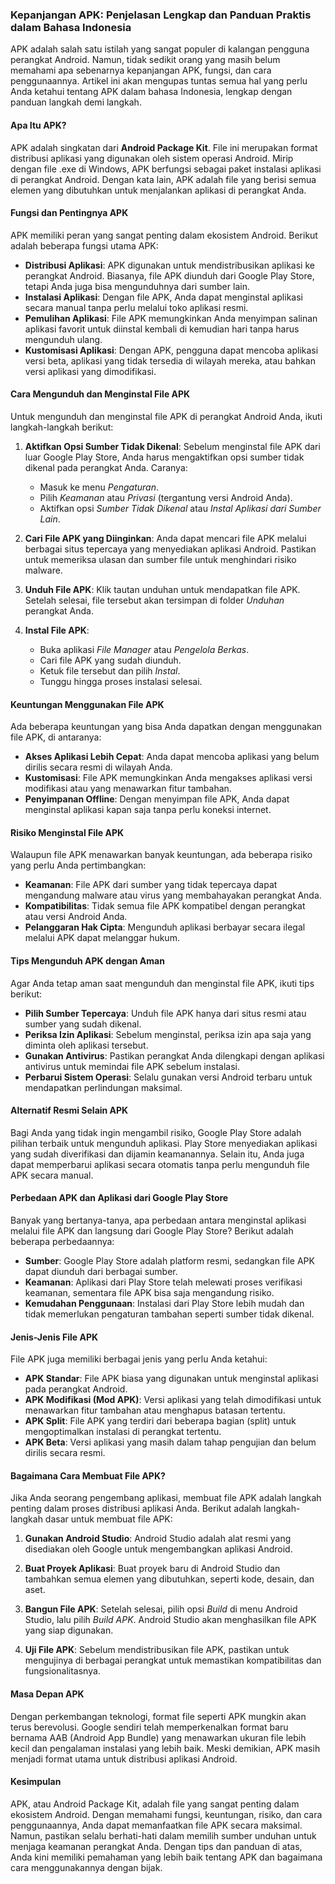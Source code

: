 ### Kepanjangan APK: Penjelasan Lengkap dan Panduan Praktis dalam Bahasa Indonesia

APK adalah salah satu istilah yang sangat populer di kalangan pengguna perangkat Android. Namun, tidak sedikit orang yang masih belum memahami apa sebenarnya kepanjangan APK, fungsi, dan cara penggunaannya. Artikel ini akan mengupas tuntas semua hal yang perlu Anda ketahui tentang APK dalam bahasa Indonesia, lengkap dengan panduan langkah demi langkah.

#### Apa Itu APK?
APK adalah singkatan dari **Android Package Kit**. File ini merupakan format distribusi aplikasi yang digunakan oleh sistem operasi Android. Mirip dengan file .exe di Windows, APK berfungsi sebagai paket instalasi aplikasi di perangkat Android. Dengan kata lain, APK adalah file yang berisi semua elemen yang dibutuhkan untuk menjalankan aplikasi di perangkat Anda.

#### Fungsi dan Pentingnya APK
APK memiliki peran yang sangat penting dalam ekosistem Android. Berikut adalah beberapa fungsi utama APK:

- **Distribusi Aplikasi**: APK digunakan untuk mendistribusikan aplikasi ke perangkat Android. Biasanya, file APK diunduh dari Google Play Store, tetapi Anda juga bisa mengunduhnya dari sumber lain.
- **Instalasi Aplikasi**: Dengan file APK, Anda dapat menginstal aplikasi secara manual tanpa perlu melalui toko aplikasi resmi.
- **Pemulihan Aplikasi**: File APK memungkinkan Anda menyimpan salinan aplikasi favorit untuk diinstal kembali di kemudian hari tanpa harus mengunduh ulang.
- **Kustomisasi Aplikasi**: Dengan APK, pengguna dapat mencoba aplikasi versi beta, aplikasi yang tidak tersedia di wilayah mereka, atau bahkan versi aplikasi yang dimodifikasi.

#### Cara Mengunduh dan Menginstal File APK
Untuk mengunduh dan menginstal file APK di perangkat Android Anda, ikuti langkah-langkah berikut:

1. **Aktifkan Opsi Sumber Tidak Dikenal**:
   Sebelum menginstal file APK dari luar Google Play Store, Anda harus mengaktifkan opsi sumber tidak dikenal pada perangkat Anda. Caranya:
   - Masuk ke menu *Pengaturan*.
   - Pilih *Keamanan* atau *Privasi* (tergantung versi Android Anda).
   - Aktifkan opsi *Sumber Tidak Dikenal* atau *Instal Aplikasi dari Sumber Lain*.

2. **Cari File APK yang Diinginkan**:
   Anda dapat mencari file APK melalui berbagai situs tepercaya yang menyediakan aplikasi Android. Pastikan untuk memeriksa ulasan dan sumber file untuk menghindari risiko malware.

3. **Unduh File APK**:
   Klik tautan unduhan untuk mendapatkan file APK. Setelah selesai, file tersebut akan tersimpan di folder *Unduhan* perangkat Anda.

4. **Instal File APK**:
   - Buka aplikasi *File Manager* atau *Pengelola Berkas*.
   - Cari file APK yang sudah diunduh.
   - Ketuk file tersebut dan pilih *Instal*.
   - Tunggu hingga proses instalasi selesai.

#### Keuntungan Menggunakan File APK
Ada beberapa keuntungan yang bisa Anda dapatkan dengan menggunakan file APK, di antaranya:

- **Akses Aplikasi Lebih Cepat**: Anda dapat mencoba aplikasi yang belum dirilis secara resmi di wilayah Anda.
- **Kustomisasi**: File APK memungkinkan Anda mengakses aplikasi versi modifikasi atau yang menawarkan fitur tambahan.
- **Penyimpanan Offline**: Dengan menyimpan file APK, Anda dapat menginstal aplikasi kapan saja tanpa perlu koneksi internet.

#### Risiko Menginstal File APK
Walaupun file APK menawarkan banyak keuntungan, ada beberapa risiko yang perlu Anda pertimbangkan:

- **Keamanan**: File APK dari sumber yang tidak tepercaya dapat mengandung malware atau virus yang membahayakan perangkat Anda.
- **Kompatibilitas**: Tidak semua file APK kompatibel dengan perangkat atau versi Android Anda.
- **Pelanggaran Hak Cipta**: Mengunduh aplikasi berbayar secara ilegal melalui APK dapat melanggar hukum.

#### Tips Mengunduh APK dengan Aman
Agar Anda tetap aman saat mengunduh dan menginstal file APK, ikuti tips berikut:

- **Pilih Sumber Tepercaya**: Unduh file APK hanya dari situs resmi atau sumber yang sudah dikenal.
- **Periksa Izin Aplikasi**: Sebelum menginstal, periksa izin apa saja yang diminta oleh aplikasi tersebut.
- **Gunakan Antivirus**: Pastikan perangkat Anda dilengkapi dengan aplikasi antivirus untuk memindai file APK sebelum instalasi.
- **Perbarui Sistem Operasi**: Selalu gunakan versi Android terbaru untuk mendapatkan perlindungan maksimal.

#### Alternatif Resmi Selain APK
Bagi Anda yang tidak ingin mengambil risiko, Google Play Store adalah pilihan terbaik untuk mengunduh aplikasi. Play Store menyediakan aplikasi yang sudah diverifikasi dan dijamin keamanannya. Selain itu, Anda juga dapat memperbarui aplikasi secara otomatis tanpa perlu mengunduh file APK secara manual.

#### Perbedaan APK dan Aplikasi dari Google Play Store
Banyak yang bertanya-tanya, apa perbedaan antara menginstal aplikasi melalui file APK dan langsung dari Google Play Store? Berikut adalah beberapa perbedaannya:

- **Sumber**: Google Play Store adalah platform resmi, sedangkan file APK dapat diunduh dari berbagai sumber.
- **Keamanan**: Aplikasi dari Play Store telah melewati proses verifikasi keamanan, sementara file APK bisa saja mengandung risiko.
- **Kemudahan Penggunaan**: Instalasi dari Play Store lebih mudah dan tidak memerlukan pengaturan tambahan seperti sumber tidak dikenal.

#### Jenis-Jenis File APK
File APK juga memiliki berbagai jenis yang perlu Anda ketahui:

- **APK Standar**: File APK biasa yang digunakan untuk menginstal aplikasi pada perangkat Android.
- **APK Modifikasi (Mod APK)**: Versi aplikasi yang telah dimodifikasi untuk menawarkan fitur tambahan atau menghapus batasan tertentu.
- **APK Split**: File APK yang terdiri dari beberapa bagian (split) untuk mengoptimalkan instalasi di perangkat tertentu.
- **APK Beta**: Versi aplikasi yang masih dalam tahap pengujian dan belum dirilis secara resmi.

#### Bagaimana Cara Membuat File APK?
Jika Anda seorang pengembang aplikasi, membuat file APK adalah langkah penting dalam proses distribusi aplikasi Anda. Berikut adalah langkah-langkah dasar untuk membuat file APK:

1. **Gunakan Android Studio**:
   Android Studio adalah alat resmi yang disediakan oleh Google untuk mengembangkan aplikasi Android.

2. **Buat Proyek Aplikasi**:
   Buat proyek baru di Android Studio dan tambahkan semua elemen yang dibutuhkan, seperti kode, desain, dan aset.

3. **Bangun File APK**:
   Setelah selesai, pilih opsi *Build* di menu Android Studio, lalu pilih *Build APK*. Android Studio akan menghasilkan file APK yang siap digunakan.

4. **Uji File APK**:
   Sebelum mendistribusikan file APK, pastikan untuk mengujinya di berbagai perangkat untuk memastikan kompatibilitas dan fungsionalitasnya.

#### Masa Depan APK
Dengan perkembangan teknologi, format file seperti APK mungkin akan terus berevolusi. Google sendiri telah memperkenalkan format baru bernama AAB (Android App Bundle) yang menawarkan ukuran file lebih kecil dan pengalaman instalasi yang lebih baik. Meski demikian, APK masih menjadi format utama untuk distribusi aplikasi Android.

#### Kesimpulan
APK, atau Android Package Kit, adalah file yang sangat penting dalam ekosistem Android. Dengan memahami fungsi, keuntungan, risiko, dan cara penggunaannya, Anda dapat memanfaatkan file APK secara maksimal. Namun, pastikan selalu berhati-hati dalam memilih sumber unduhan untuk menjaga keamanan perangkat Anda. Dengan tips dan panduan di atas, Anda kini memiliki pemahaman yang lebih baik tentang APK dan bagaimana cara menggunakannya dengan bijak.

